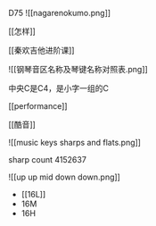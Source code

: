 D75
![[nagarenokumo.png]]

[[怎样]]

[[秦欢吉他进阶课]]

![[钢琴音区名称及琴键名称对照表.png]]

中央C是C4，是小字一组的C

[[performance]]

[[酷音]]

![[music keys sharps and flats.png]]

sharp count 4152637

![[up up mid down down.png]]

- [[16L]]
- 16M
- 16H